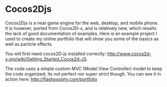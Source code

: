# Cocos2Djs
Cocos2Djs is a neat game engine for the web, desktop, and mobile phone.  It is however, ported from Cocos2D-x, and is relatively new, which results the lack of good documentation of examples.
Here is an example project I used to create my online portfolio that will show you some of the basics as well as particle effects. 

You will first need cocos2D-js installed correctly: http://www.cocos2d-x.org/wiki/Getting_Started_Cocos2d-JS.  

The code uses a simple custom MVC (Model View Controller) model to keep the code organized; its not perfect nor super strict though.  You can see it in action here: http://flashosophy.com/portfolio
